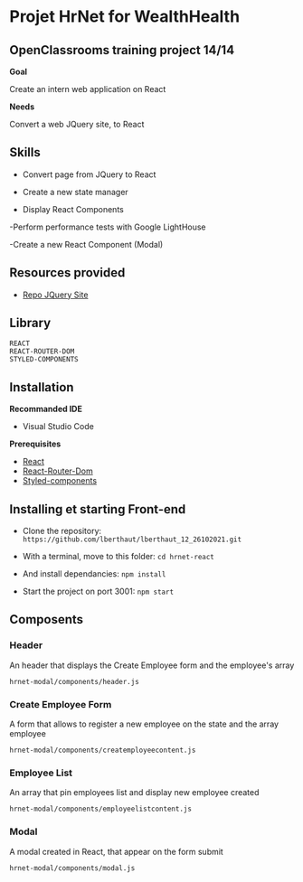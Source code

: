 # Projet HrNet for WealthHealth

## OpenClassrooms training project 14/14

**Goal**

Create an intern web application on React

**Needs**

Convert a web JQuery site, to React

## Skills

- Convert page from JQuery to React

- Create a new state manager

- Display React Components

-Perform performance tests with Google LightHouse

-Create a new React Component (Modal)

## Resources provided

- [Repo JQuery Site](https://github.com/OpenClassrooms-Student-Center/P12_Front-end)

## Library

```
REACT
REACT-ROUTER-DOM
STYLED-COMPONENTS
```

## Installation

**Recommanded IDE**

- Visual Studio Code

**Prerequisites**

- [React](https://reactjs.org/)
- [React-Router-Dom](https://www.npmjs.com/package/react-router-dom)
- [Styled-components](https://styled-components.com/)

## Installing et starting Front-end

- Clone the repository: `https://github.com/lberthaut/lberthaut_12_26102021.git`

- With a terminal, move to this folder: `cd hrnet-react`

- And install dependancies: `npm install`

- Start the project on port 3001: `npm start`

## Composents

### Header

An header that displays the Create Employee form and the employee's array

```
hrnet-modal/components/header.js
```

### Create Employee Form

A form that allows to register a new employee on the state and the array employee

```
hrnet-modal/components/createmployeecontent.js
```

### Employee List

An array that pin employees list and display new employee created

```
hrnet-modal/components/employeelistcontent.js
```

### Modal

A modal created in React, that appear on the form submit

```
hrnet-modal/components/modal.js
```
